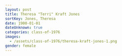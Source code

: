 ```yaml
---
layout: post
title: Theresa "Terri" Kraft Jones
sortKey: Jones, Theresa
date: 1900-01-01
dateUnknown: true
categories: class-of-1976
images:
  - /assets/class-of-1976/theresa-kraft-jones-1.png
gender: female
---
```

